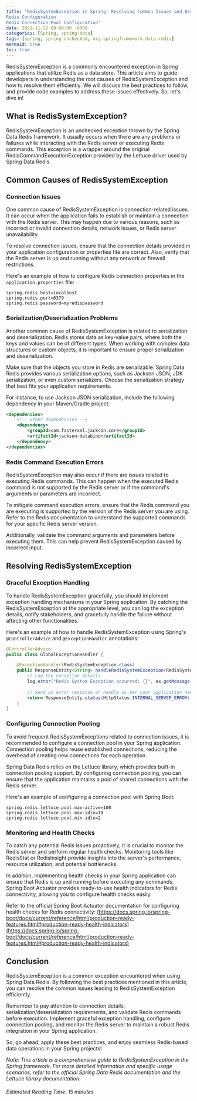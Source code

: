 ```yaml
---
title: "RedisSystemException in Spring: Resolving Common Issues and Best Practices
Redis Configuration
Redis Connection Pool Configuration"
date: 2023-11-22 09:00:00 -0000
categories: [Spring, spring-data]
tags: [spring, spring-unchecked, org.springframework.data.redis]
mermaid: true
toc: true
---
```



RedisSystemException is a commonly encountered exception in Spring applications that utilize Redis as a data store. This article aims to guide developers in understanding the root causes of RedisSystemException and how to resolve them efficiently. We will discuss the best practices to follow, and provide code examples to address these issues effectively. So, let's dive in!

## What is RedisSystemException?

RedisSystemException is an unchecked exception thrown by the Spring Data Redis framework. It usually occurs when there are any problems or failures while interacting with the Redis server or executing Redis commands. This exception is a wrapper around the original RedisCommandExecutionException provided by the Lettuce driver used by Spring Data Redis.

## Common Causes of RedisSystemException

### Connection Issues

One common cause of RedisSystemException is connection-related issues. It can occur when the application fails to establish or maintain a connection with the Redis server. This may happen due to various reasons, such as incorrect or invalid connection details, network issues, or Redis server unavailability.

To resolve connection issues, ensure that the connection details provided in your application configuration or properties file are correct. Also, verify that the Redis server is up and running without any network or firewall restrictions.

Here's an example of how to configure Redis connection properties in the `application.properties` file:

```properties
spring.redis.host=localhost
spring.redis.port=6379
spring.redis.password=myredispassword
```

### Serialization/Deserialization Problems

Another common cause of RedisSystemException is related to serialization and deserialization. Redis stores data as key-value pairs, where both the keys and values can be of different types. When working with complex data structures or custom objects, it is important to ensure proper serialization and deserialization.

Make sure that the objects you store in Redis are serializable. Spring Data Redis provides various serialization options, such as Jackson JSON, JDK serialization, or even custom serializers. Choose the serialization strategy that best fits your application requirements.

For instance, to use Jackson JSON serialization, include the following dependency in your Maven/Gradle project:

```xml
<dependencies>
    <!-- Other dependencies -->
    <dependency>
        <groupId>com.fasterxml.jackson.core</groupId>
        <artifactId>jackson-databind</artifactId>
    </dependency>
</dependencies>
```

### Redis Command Execution Errors

RedisSystemException may also occur if there are issues related to executing Redis commands. This can happen when the executed Redis command is not supported by the Redis server or if the command's arguments or parameters are incorrect.

To mitigate command execution errors, ensure that the Redis command you are executing is supported by the version of the Redis server you are using. Refer to the Redis documentation to understand the supported commands for your specific Redis server version.

Additionally, validate the command arguments and parameters before executing them. This can help prevent RedisSystemException caused by incorrect input.

## Resolving RedisSystemException

### Graceful Exception Handling

To handle RedisSystemException gracefully, you should implement exception handling mechanisms in your Spring application. By catching the RedisSystemException at the appropriate level, you can log the exception details, notify stakeholders, and gracefully handle the failure without affecting other functionalities.

Here's an example of how to handle RedisSystemException using Spring's `@ControllerAdvice` and `@ExceptionHandler` annotations:

```java
@ControllerAdvice
public class GlobalExceptionHandler {

    @ExceptionHandler(RedisSystemException.class)
    public ResponseEntity<String> handleRedisSystemException(RedisSystemException ex) {
        // Log the exception details
        log.error("Redis System Exception occurred: {}", ex.getMessage());
        
        // Send an error response or handle as per your application needs
        return ResponseEntity.status(HttpStatus.INTERNAL_SERVER_ERROR).body("An error occurred while interacting with Redis");
    }
}
```

### Configuring Connection Pooling

To avoid frequent RedisSystemExceptions related to connection issues, it is recommended to configure a connection pool in your Spring application. Connection pooling helps reuse established connections, reducing the overhead of creating new connections for each operation.

Spring Data Redis relies on the Lettuce library, which provides built-in connection pooling support. By configuring connection pooling, you can ensure that the application maintains a pool of shared connections with the Redis server.

Here's an example of configuring a connection pool with Spring Boot:

```properties
spring.redis.lettuce.pool.max-active=100
spring.redis.lettuce.pool.max-idle=10
spring.redis.lettuce.pool.min-idle=2
```

### Monitoring and Health Checks

To catch any potential Redis issues proactively, it is crucial to monitor the Redis server and perform regular health checks. Monitoring tools like RedisStat or RedisInsight provide insights into the server's performance, resource utilization, and potential bottlenecks.

In addition, implementing health checks in your Spring application can ensure that Redis is up and running before executing any commands. Spring Boot Actuator provides ready-to-use health indicators for Redis connectivity, allowing you to configure health checks easily.

Refer to the official Spring Boot Actuator documentation for configuring health checks for Redis connectivity: [https://docs.spring.io/spring-boot/docs/current/reference/html/production-ready-features.html#production-ready-health-indicators](https://docs.spring.io/spring-boot/docs/current/reference/html/production-ready-features.html#production-ready-health-indicators)

## Conclusion

RedisSystemException is a common exception encountered when using Spring Data Redis. By following the best practices mentioned in this article, you can resolve the common issues leading to RedisSystemException efficiently.

Remember to pay attention to connection details, serialization/deserialization requirements, and validate Redis commands before execution. Implement graceful exception handling, configure connection pooling, and monitor the Redis server to maintain a robust Redis integration in your Spring application.

So, go ahead, apply these best practices, and enjoy seamless Redis-based data operations in your Spring projects!

*Note: This article is a comprehensive guide to RedisSystemException in the Spring framework. For more detailed information and specific usage scenarios, refer to the official Spring Data Redis documentation and the Lettuce library documentation.*

###### Estimated Reading Time: 15 minutes